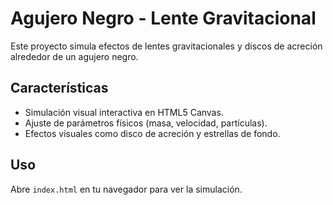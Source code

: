 # Agujero Negro - Lente Gravitacional

Este proyecto simula efectos de lentes gravitacionales y discos de acreción alrededor de un agujero negro.

## Características

- Simulación visual interactiva en HTML5 Canvas.
- Ajuste de parámetros físicos (masa, velocidad, partículas).
- Efectos visuales como disco de acreción y estrellas de fondo.

## Uso

Abre `index.html` en tu navegador para ver la simulación.
